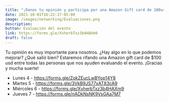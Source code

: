 ```yaml
---
title: "¡Danos tu opinión y participa por una Amazon Gift card de 100usd!"
date: 2021-10-01T16:22:17-05:00
image: /images/networking/Evaluaciones.png
description: 
button: Evaluación del evento
link: https://forms.gle/XvherbTxz3b4HAXm9 
draft: false
---
```



Tu opinión es muy importante para nosotros. ¿Hay algo en lo que podemos mejorar? ¿Qué salió bien?
Estaremos rifando una Amazon gift card de $100 usd entre todas las personas que nos ayuden evaluando el evento.
¡Gracias y mucha suerte!

* Lunes 4 - https://forms.gle/ZokZEucLwBYop14Y8 
* Martes 5 - https://forms.gle/3VkB9JS77xAT83cA9 
* Miércoles 6 - https://forms.gle/XvherbTxz3b4HAXm9 
* Jueves 7 - https://forms.gle/nADkNsNK9VsGAa7M7 
